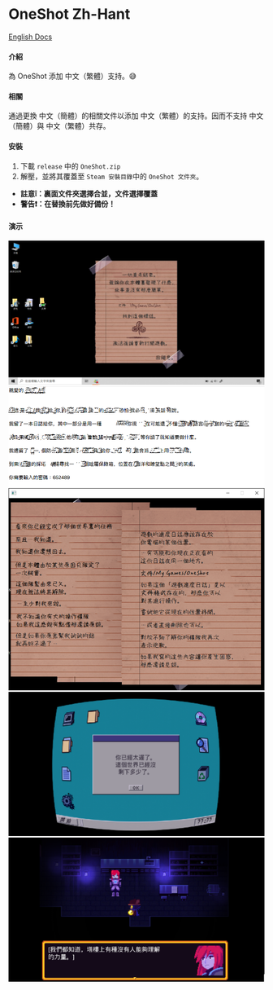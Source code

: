 # OneShot Zh-Hant

[English Docs](https://gitee.com/winshd/oneshot_zh_hant/blob/master/README.md)
#### 介紹
為 OneShot 添加 中文（繁體）支持。😅

#### 相關
通過更換 中文（簡體）的相關文件以添加 中文（繁體）的支持。因而不支持 中文（簡體）與 中文（繁體）共存。 
#### 安裝

1.  下載 `release` 中的 `OneShot.zip`
2.  解壓，並將其覆蓋至 `Steam 安裝目錄`中的 `OneShot 文件夾`。
- **註意❕：裏面文件夾選擇合並，文件選擇覆蓋** 
- **警告❗：在替換前先做好備份！** 

#### 演示

![前往塔樓前被變更的電腦壁紙](photodemo1.PNG)
![來自世界機器的文本](demo2.PNG)
![The Author 的提醒](demo3.PNG)
![世界機器的提醒](demot4.png)
![Niko 與 silver 的交談](demo5.png)
